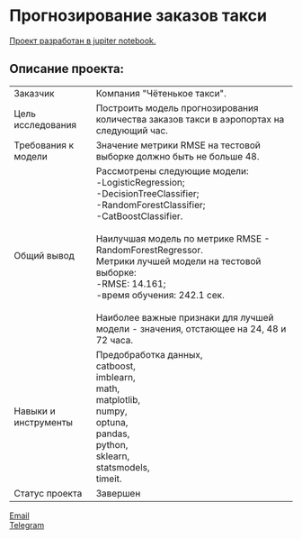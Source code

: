 # Прогнозирование заказов такси

[Проект разработан в jupiter notebook.](https://github.com/data-analyst-mr/data_science_projects/blob/main/taxi/taxi.ipynb)<br/>

## Описание проекта:
|   |  |
|---------------|-------------------|
|Заказчик| Компания "Чётенькое такси".|
|Цель исследования| Построить модель прогнозирования количества заказов такси в аэропортах на следующий час.|
|Требования к модели| Значение метрики RMSE на тестовой выборке должно быть не больше 48.|
|Общий вывод|Рассмотрены следующие модели:<br/>-LogisticRegression;<br/>-DecisionTreeClassifier;<br/>-RandomForestClassifier;<br/>-CatBoostClassifier.<br/><br/>Наилучшая модель по метрике RMSE - RandomForestRegressor.<br/>Метрики лучшей модели на тестовой выборке:<br/>-RMSE: 14.161;<br/>-время обучения: 242.1 сек.<br/><br/>Наиболее важные признаки для лучшей модели - значения, отстающее на 24, 48 и 72 часа.|
|Навыки и инструменты|Предобработка данных,<br/>catboost,<br/>imblearn,<br/>math,<br/>matplotlib,<br/>numpy,<br/>optuna,<br/>pandas,<br/>python,<br/>sklearn,<br/>statsmodels,<br/>timeit.|
|Статус проекта| Завершен|


[Email](mailto:mikhail-shestakov-2022@bk.ru)<br/>
[Telegram](https://t.me/mshestakov1)
